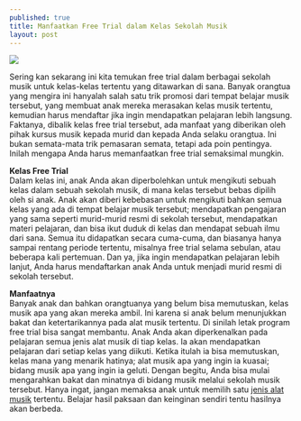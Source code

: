 ```yaml
---
published: true
title: Manfaatkan Free Trial dalam Kelas Sekolah Musik
layout: post
---
```

<img src="https://00a800f16d65c436beb84f216cd6053c919ac76f-www.googledrive.com/host/0BwDoWUYH9ZEXSTNkOTBhR1VvNms">

Sering kan sekarang ini kita temukan free trial dalam berbagai sekolah musik untuk kelas-kelas tertentu yang ditawarkan di sana. Banyak orangtua yang mengira ini hanyalah salah satu trik promosi dari tempat belajar musik tersebut, yang membuat anak mereka merasakan kelas musik tertentu, kemudian harus mendaftar jika ingin mendapatkan pelajaran lebih langsung. Faktanya, dibalik kelas free trial tersebut, ada manfaat yang diberikan oleh pihak kursus musik kepada murid dan kepada Anda selaku orangtua. Ini bukan semata-mata trik pemasaran semata, tetapi ada poin pentingya. Inilah mengapa Anda harus memanfaatkan free trial semaksimal mungkin.

<b>Kelas Free Trial</b><br />
Dalam kelas ini, anak Anda akan diperbolehkan untuk mengikuti sebuah kelas dalam sebuah sekolah musik, di mana kelas tersebut bebas dipilih oleh si anak. Anak akan diberi kebebasan untuk mengikuti bahkan semua kelas yang ada di tempat belajar musik tersebut; mendapatkan pengajaran yang sama seperti murid-murid resmi di sekolah tersebut, mendapatkan materi pelajaran, dan bisa ikut duduk di kelas dan mendapat sebuah ilmu dari sana. Semua itu didapatkan secara cuma-cuma, dan biasanya hanya sampai rentang periode tertentu, misalnya free trial selama sebulan, atau beberapa kali pertemuan. Dan ya, jika ingin mendapatkan pelajaran lebih lanjut, Anda harus mendaftarkan anak Anda untuk menjadi murid resmi di sekolah tersebut.

<b>Manfaatnya</b><br />
Banyak anak dan bahkan orangtuanya yang belum bisa memutuskan, kelas musik apa yang akan mereka ambil. Ini karena si anak belum menunjukkan bakat dan ketertarikannya pada alat musik tertentu. Di sinilah letak program free trial bisa sangat membantu. Anak Anda akan diperkenalkan pada pelajaran semua jenis alat musik di tiap kelas. Ia akan mendapatkan pelajaran dari setiap kelas yang diikuti. Ketika itulah ia bisa memutuskan, kelas mana yang menarik hatinya; alat musik apa yang ingin ia kuasai; bidang musik apa yang ingin ia geluti. Dengan begitu, Anda bisa mulai mengarahkan bakat dan minatnya di bidang musik melalui sekolah musik tersebut. Hanya ingat, jangan memaksa anak untuk memilih satu <a href="http://id.yamaha.com/id/products/musical-instruments/">jenis alat musik</a> tertentu. Belajar hasil paksaan dan keinginan sendiri tentu hasilnya akan berbeda.